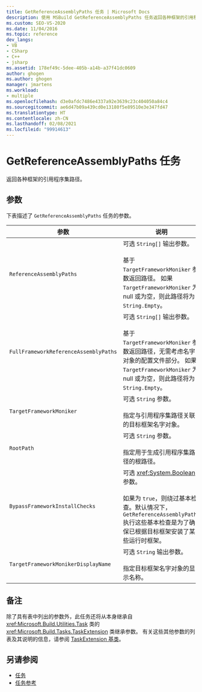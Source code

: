 ```yaml
---
title: GetReferenceAssemblyPaths 任务 | Microsoft Docs
description: 使用 MSBuild GetReferenceAssemblyPaths 任务返回各种框架的引用程序集路径。
ms.custom: SEO-VS-2020
ms.date: 11/04/2016
ms.topic: reference
dev_langs:
- VB
- CSharp
- C++
- jsharp
ms.assetid: 178ef49c-5dee-405b-a14b-a37f41dc0609
author: ghogen
ms.author: ghogen
manager: jmartens
ms.workload:
- multiple
ms.openlocfilehash: d3e0afdc7486e4337a92e3639c23c404050a84c4
ms.sourcegitcommit: ae6d47b09a439cd0e13180f5e89510e3e347fd47
ms.translationtype: HT
ms.contentlocale: zh-CN
ms.lasthandoff: 02/08/2021
ms.locfileid: "99914613"
---
```

# <a name="getreferenceassemblypaths-task"></a>GetReferenceAssemblyPaths 任务

返回各种框架的引用程序集路径。

## <a name="parameters"></a>参数

 下表描述了 `GetReferenceAssemblyPaths` 任务的参数。

|参数|说明|
|---------------|-----------------|
|`ReferenceAssemblyPaths`|可选 `String[]` 输出参数。<br /><br /> 基于 `TargetFrameworkMoniker` 参数返回路径。 如果 `TargetFrameworkMoniker` 为 null 或为空，则此路径将为 `String.Empty`。|
|`FullFrameworkReferenceAssemblyPaths`|可选 `String[]` 输出参数。<br /><br /> 基于 `TargetFrameworkMoniker` 参数返回路径，无需考虑名字对象的配置文件部分。 如果 `TargetFrameworkMoniker` 为 null 或为空，则此路径将为 `String.Empty`。|
|`TargetFrameworkMoniker`|可选 `String` 参数。<br /><br /> 指定与引用程序集路径关联的目标框架名字对象。|
|`RootPath`|可选 `String` 参数。<br /><br /> 指定用于生成引用程序集路径的根路径。|
|`BypassFrameworkInstallChecks`|可选 <xref:System.Boolean> 参数。<br /><br /> 如果为 `true`，则绕过基本检查。默认情况下，`GetReferenceAssemblyPaths` 执行这些基本检查是为了确保已根据目标框架安装了某些运行时框架。|
|`TargetFrameworkMonikerDisplayName`|可选 `String` 输出参数。<br /><br /> 指定目标框架名字对象的显示名称。|

## <a name="remarks"></a>备注

 除了具有表中列出的参数外，此任务还将从本身继承自 <xref:Microsoft.Build.Utilities.Task> 类的 <xref:Microsoft.Build.Tasks.TaskExtension> 类继承参数。 有关这些其他参数的列表及其说明的信息，请参阅 [TaskExtension 基类](../msbuild/taskextension-base-class.md)。

## <a name="see-also"></a>另请参阅

- [任务](../msbuild/msbuild-tasks.md)
- [任务参考](../msbuild/msbuild-task-reference.md)